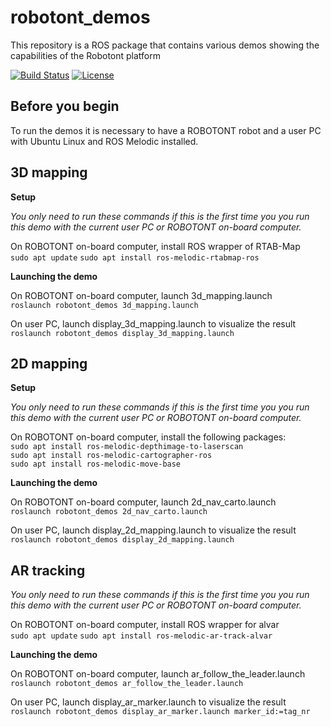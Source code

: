 # robotont\_demos
This repository is a ROS package that contains various demos showing the capabilities of the Robotont platform

[![Build Status](https://travis-ci.org/robotont/robotont_demos.svg?branch=melodic-devel)](https://travis-ci.org/robotont/robotont_demos)
[![License](https://img.shields.io/badge/License-Apache%202.0-blue.svg)](https://opensource.org/licenses/Apache-2.0)

## Before you begin
To run the demos it is necessary to have a ROBOTONT robot and a user PC with Ubuntu Linux and ROS Melodic installed.

## 3D mapping
**Setup**<br/>

*You only need to run these commands if this is the first time you you run this demo with the current user PC or ROBOTONT on-board computer.*

On ROBOTONT on-board computer, install ROS wrapper of RTAB-Map<br/>
```sudo apt update```
```sudo apt install ros-melodic-rtabmap-ros```

**Launching the demo**<br/>

On ROBOTONT on-board computer, launch 3d_mapping.launch<br/>
```roslaunch robotont_demos 3d_mapping.launch```

On user PC, launch display_3d_mapping.launch to visualize the result<br/>
```roslaunch robotont_demos display_3d_mapping.launch```

## 2D mapping
**Setup**<br/>

*You only need to run these commands if this is the first time you you run this demo with the current user PC or ROBOTONT on-board computer.*

On ROBOTONT on-board computer, install the following packages:<br/>
```sudo apt install ros-melodic-depthimage-to-laserscan```<br/>
```sudo apt install ros-melodic-cartographer-ros```<br/>
```sudo apt install ros-melodic-move-base```

**Launching the demo**<br/>

On ROBOTONT on-board computer, launch 2d_nav_carto.launch<br/>
```roslaunch robotont_demos 2d_nav_carto.launch```

On user PC, launch display_2d_mapping.launch to visualize the result<br/>
```roslaunch robotont_demos display_2d_mapping.launch```

## AR tracking

*You only need to run these commands if this is the first time you you run this demo with the current user PC or ROBOTONT on-board computer.*

On ROBOTONT on-board computer, install ROS wrapper for alvar<br/>
```sudo apt update```
```sudo apt install ros-melodic-ar-track-alvar```

**Launching the demo**<br/>

On ROBOTONT on-board computer, launch ar_follow_the_leader.launch<br/>
```roslaunch robotont_demos ar_follow_the_leader.launch```

On user PC, launch display_ar_marker.launch to visualize the result<br/>
```roslaunch robotont_demos display_ar_marker.launch marker_id:=tag_nr```

